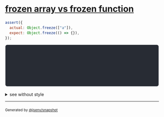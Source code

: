 # [frozen array vs frozen function](../../object_integrity.test.js#L70)

```js
assert({
  actual: Object.freeze(["a"]),
  expect: Object.freeze(() => {}),
});
```

![img](throw.svg)

<details>
  <summary>see without style</summary>

```console
AssertionError: actual and expect are different

actual: Object.freeze([
  "a",
])
expect: Object.freeze(() => {
  [source code],
})
```

</details>

---
<sub>
  Generated by <a href="https://github.com/jsenv/core/tree/main/packages/independent/snapshot">@jsenv/snapshot</a>
</sub>